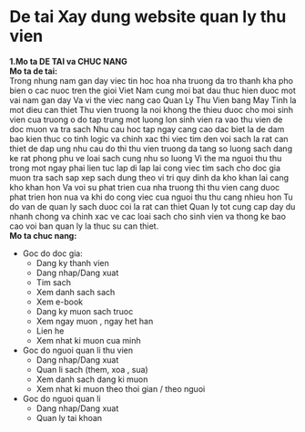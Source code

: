 # De tai Xay dung website quan ly thu vien
**1.Mo ta DE TAI va CHUC NANG**  
  **Mo ta de tai:**  
Trong nhung nam gan day viec tin hoc hoa nha truong da tro thanh kha pho bien o cac nuoc tren the gioi Viet Nam cung moi bat dau thuc hien duoc mot vai nam gan day Va vi the viec nang cao Quan Ly Thu Vien bang May Tinh la mot dieu can thiet Thu vien truong la noi khong the thieu duoc cho moi sinh vien cua truong o do tap trung mot luong lon sinh vien ra vao thu vien de doc muon va tra sach Nhu cau hoc tap ngay cang cao dac biet la de dam bao kien thuc co tinh logic va chinh xac thi viec tim den voi sach la rat can thiet de dap ung nhu cau do thi thu vien truong da tang so luong sach dang ke rat phong phu ve loai sach cung nhu so luong Vi the ma nguoi thu thu trong mot ngay phai lien tuc lap di lap lai cong viec tim sach cho doc gia muon tra sach sap xep sach dung theo vi tri quy dinh da kho khan lai cang kho khan hon Va voi su phat trien cua nha truong thi thu vien cang duoc phat trien hon nua va khi do cong viec cua nguoi thu thu cang nhieu hon Tu do van de quan ly sach duoc coi la rat can thiet Quan ly tot cung cap day du nhanh chong va chinh xac ve cac loai sach cho sinh vien va thong ke bao cao voi ban quan ly la thuc su can thiet.  
  **Mo ta chuc nang:**  

-    Goc do doc gia:  
	  * Dang ky thanh vien
	  * Dang nhap/Dang xuat
	  * Tim sach
	  * Xem danh sach sach
	  * Xem e-book
	  * Dang ky muon sach truoc
	  * Xem ngay muon , ngay het han
	  * Lien he
	  * Xem nhat ki muon cua minh
-	 Goc do nguoi quan li thu vien
	  * Dang nhap/Dang xuat
	  * Quan li sach (them, xoa , sua)
	  * Xem danh sach dang ki muon
	  * Xem nhat ki muon theo thoi gian / theo nguoi
-	 Goc do nguoi quan li
	  * Dang nhap/Dang xuat
	  * Quan ly tai khoan 
